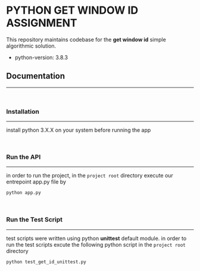 # PYTHON GET WINDOW ID ASSIGNMENT

This repository maintains codebase for the **get window id** simple algorithmic solution.

- python-version: 3.8.3


## Documentation

---

 </br>

### Installation

---

install python 3.X.X on your system before running the app

</br>

### Run the API

---

in order to run the project, in the `project root` directory execute our entrepoint app.py file by

```bash
python app.py

```
</br>

### Run the Test Script

---

test scripts were written using python **unittest** default module. in order to run the test scripts excute the following python script in the `project root` directory

```bash
python test_get_id_unittest.py

```
</br>